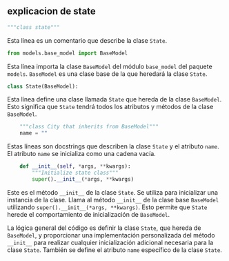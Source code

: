## explicacion de state

```python
"""class state"""
```
Esta línea es un comentario que describe la clase `State`.

```python
from models.base_model import BaseModel
```
Esta línea importa la clase `BaseModel` del módulo `base_model` del paquete `models`. `BaseModel` es una clase base de la que heredará la clase `State`.

```python
class State(BaseModel):
```
Esta línea define una clase llamada `State` que hereda de la clase `BaseModel`. Esto significa que `State` tendrá todos los atributos y métodos de la clase `BaseModel`.

```python
    """class City that inherits from BaseModel"""
    name = ""
```
Estas líneas son docstrings que describen la clase `State` y el atributo `name`. El atributo `name` se inicializa como una cadena vacía.

```python
    def __init__(self, *args, **kwargs):
        """Initialize state class"""
        super().__init__(*args, **kwargs)
```
Este es el método `__init__` de la clase `State`. Se utiliza para inicializar una instancia de la clase. Llama al método `__init__` de la clase base `BaseModel` utilizando `super().__init__(*args, **kwargs)`. Esto permite que `State` herede el comportamiento de inicialización de `BaseModel`.

La lógica general del código es definir la clase `State`, que hereda de `BaseModel`, y proporcionar una implementación personalizada del método `__init__` para realizar cualquier inicialización adicional necesaria para la clase `State`. También se define el atributo `name` específico de la clase `State`.